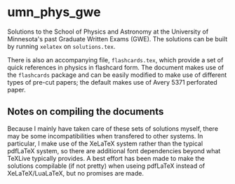 umn_phys_gwe
============

Solutions to the School of Physics and Astronomy at the University of
Minnesota's past Graduate Written Exams (GWE). The solutions can be built by
running `xelatex` on `solutions.tex`.

There is also an accompanying file, `flashcards.tex`, which provide a set of
quick references in physics in flashcard form. The document makes use of the
`flashcards` package and can be easily modified to make use of different types
of pre-cut papers; the default makes use of Avery 5371 perforated paper.

Notes on compiling the documents
--------------------------------
Because I mainly have taken care of these sets of solutions myself, there may
be some incompatibilities when transfered to other systems. In particular, I
make use of the XeLaTeX system rather than the typical pdfLaTeX system, so
there are additional font dependencies beyond what TeXLive typically provides.
A best effort has been made to make the solutions compilable (if not pretty)
when useing pdfLaTeX instead of XeLaTeX/LuaLaTeX, but no promises are made.
